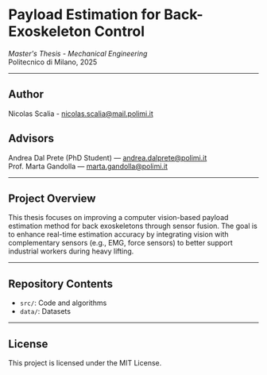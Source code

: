 # Payload Estimation for Back-Exoskeleton Control  
*Master's Thesis - Mechanical Engineering*  
Politecnico di Milano, 2025

---

## Author  
Nicolas Scalia - nicolas.scalia@mail.polimi.it

## Advisors  
Andrea Dal Prete (PhD Student) — andrea.dalprete@polimi.it  
Prof. Marta Gandolla — marta.gandolla@polimi.it  

---

## Project Overview

This thesis focuses on improving a computer vision-based payload estimation method for back exoskeletons through sensor fusion. The goal is to enhance real-time estimation accuracy by integrating vision with complementary sensors (e.g., EMG, force sensors) to better support industrial workers during heavy lifting.

---

## Repository Contents

- `src/`: Code and algorithms  
- `data/`: Datasets  

---


## License

This project is licensed under the MIT License.  
